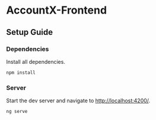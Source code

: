 # AccountX-Frontend

## Setup Guide

### Dependencies
Install all dependencies.
```bash
npm install
```

### Server
Start the dev server and navigate to [http://localhost:4200/](http://localhost:4200/).
```bash
ng serve
```
